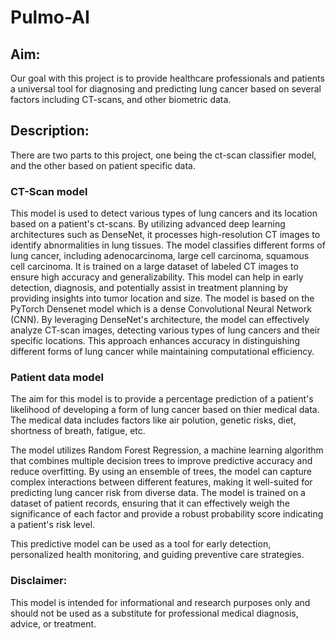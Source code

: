 # Pulmo-AI
## Aim:
Our goal with this project is to provide healthcare professionals and patients a universal tool for diagnosing and predicting lung cancer based on several factors including CT-scans, and other biometric data.

## Description:
There are two parts to this project, one being the ct-scan classifier model, and the other based on patient specific data.

### CT-Scan model
This model is used to detect various types of lung cancers and its location based on a patient's ct-scans. By utilizing advanced deep learning architectures such as DenseNet, it processes high-resolution CT images to identify abnormalities in lung tissues. The model classifies different forms of lung cancer, including adenocarcinoma, large cell carcinoma, squamous cell carcinoma. It is trained on a large dataset of labeled CT images to ensure high accuracy and generalizability. This model can help in early detection, diagnosis, and potentially assist in treatment planning by providing insights into tumor location and size.
    The model is based on the PyTorch Densenet model which is a dense Convolutional Neural Network (CNN). By leveraging DenseNet's architecture, the model can effectively analyze CT-scan images,         detecting various types of lung cancers and their specific locations. This approach enhances accuracy in distinguishing different forms of lung cancer while maintaining computational efficiency. 

### Patient data model
The aim for this model is to provide a percentage prediction of a patient's likelihood of developing a form of lung cancer based on thier medical data. The medical data includes factors like air polution, genetic risks, diet, shortness of breath, fatigue, etc.

The model utilizes Random Forest Regression, a machine learning algorithm that combines multiple decision trees to improve predictive accuracy and reduce overfitting. By using an ensemble of trees, the model can capture complex interactions between different features, making it well-suited for predicting lung cancer risk from diverse data. The model is trained on a dataset of patient records, ensuring that it can effectively weigh the significance of each factor and provide a robust probability score indicating a patient's risk level.

This predictive model can be used as a tool for early detection, personalized health monitoring, and guiding preventive care strategies.

### Disclaimer:
This model is intended for informational and research purposes only and should not be used as a substitute for professional medical diagnosis, advice, or treatment.